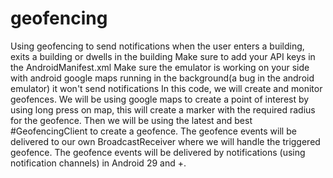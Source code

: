 # geofencing
Using geofencing to send notifications when the user enters a building, exits a building or dwells in the building
Make sure to add your API keys in the AndroidManifest.xml
Make sure the emulator is working on your side with android google maps running in the background(a bug in the android emulator) it won't send notifications
In this code, we will create and monitor geofences. We will be using google maps to create a point of interest by using long press on map, 
this will create a marker with the required radius for the geofence. Then we will be using the latest and best #GeofencingClient to create a geofence.
The geofence events will be delivered to our own BroadcastReceiver where we will handle the triggered geofence. 
The geofence events will be delivered by notifications (using notification channels) in Android 29 and +.
